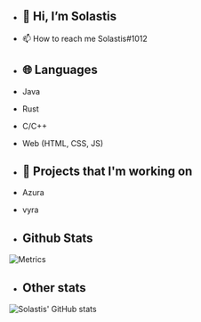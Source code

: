 - ## 👋 Hi, I’m Solastis
- 📫 How to reach me Solastis#1012

- ## 🌐 Languages
- Java 
- Rust
- C/C++
- Web (HTML, CSS, JS) 

- ## 🔭 Projects that I'm working on
- Azura
- vyra 

- ## Github Stats
![Metrics](https://metrics.lecoq.io/Solastis?template=classic&config.timezone=Europe%2FBerlin)
- ## Other stats
![Solastis' GitHub stats](https://github-readme-stats.vercel.app/api?username=Solastis&show_icons=true&theme=radical)
